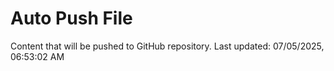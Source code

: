 # Auto Push File

Content that will be pushed to GitHub repository.
Last updated: 07/05/2025, 06:53:02 AM